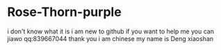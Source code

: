 # Rose-Thorn-purple
i don't know what it is
i am new to github
if you want to help me
you can jiawo qq:839667044
thank you 
i am  chinese
my name is Deng xiaoshan
